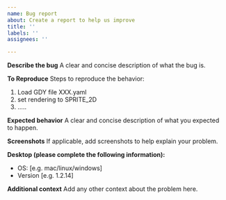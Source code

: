 ```yaml
---
name: Bug report
about: Create a report to help us improve
title: ''
labels: ''
assignees: ''

---
```


**Describe the bug**
A clear and concise description of what the bug is.

**To Reproduce**
Steps to reproduce the behavior:
1. Load GDY file XXX.yaml
2. set rendering to SPRITE_2D
3. .....

**Expected behavior**
A clear and concise description of what you expected to happen.

**Screenshots**
If applicable, add screenshots to help explain your problem.

**Desktop (please complete the following information):**
 - OS: [e.g. mac/linux/windows]
 - Version [e.g. 1.2.14]

**Additional context**
Add any other context about the problem here.
